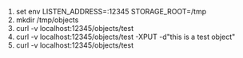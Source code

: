 1. set env LISTEN_ADDRESS=:12345 STORAGE_ROOT=/tmp
1. mkdir /tmp/objects
1. curl -v localhost:12345/objects/test
1. curl -v localhost:12345/objects/test -XPUT -d"this is a test object"
1. curl -v localhost:12345/objects/test